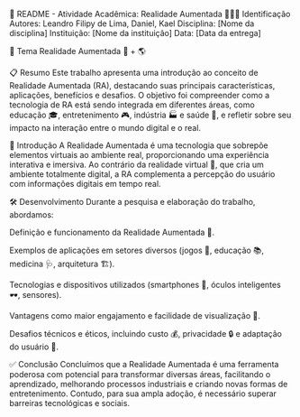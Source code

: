 📄 README - Atividade Acadêmica: Realidade Aumentada
🧑‍🤝‍🧑 Identificação
Autores: Leandro Filipy de Lima, Daniel, Kael
Disciplina: [Nome da disciplina]
Instituição: [Nome da instituição]
Data: [Data da entrega]

📌 Tema
Realidade Aumentada 🤖 + 🌎

📋 Resumo
Este trabalho apresenta uma introdução ao conceito de Realidade Aumentada (RA), destacando suas principais características, aplicações, benefícios e desafios. O objetivo foi compreender como a tecnologia de RA está sendo integrada em diferentes áreas, como educação 🎓, entretenimento 🎮, indústria 🏭 e saúde 🏥, e refletir sobre seu impacto na interação entre o mundo digital e o real.

📖 Introdução
A Realidade Aumentada é uma tecnologia que sobrepõe elementos virtuais ao ambiente real, proporcionando uma experiência interativa e imersiva. Ao contrário da realidade virtual 🎥, que cria um ambiente totalmente digital, a RA complementa a percepção do usuário com informações digitais em tempo real.

🛠 Desenvolvimento
Durante a pesquisa e elaboração do trabalho, abordamos:

Definição e funcionamento da Realidade Aumentada 🧩.

Exemplos de aplicações em setores diversos (jogos 🎲, educação 📚, medicina 🩺, arquitetura 🏗️).

Tecnologias e dispositivos utilizados (smartphones 📱, óculos inteligentes 🕶️, sensores).

Vantagens como maior engajamento e facilidade de visualização 👀.

Desafios técnicos e éticos, incluindo custo 💰, privacidade 🔒 e adaptação do usuário 🤔.

✅ Conclusão
Concluímos que a Realidade Aumentada é uma ferramenta poderosa com potencial para transformar diversas áreas, facilitando o aprendizado, melhorando processos industriais e criando novas formas de entretenimento. Contudo, para sua ampla adoção, é necessário superar barreiras tecnológicas e sociais.
